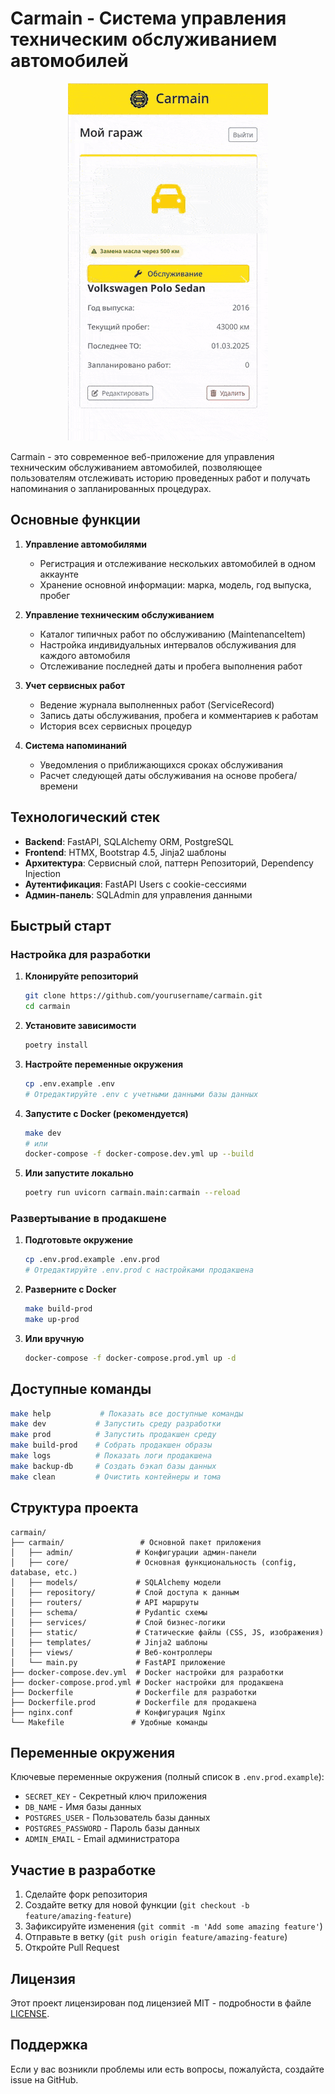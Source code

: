 # Carmain - Система управления техническим обслуживанием автомобилей

<div align="center">
  <img src="carmain/static/img/demo.gif" alt="Demo" />
</div>

Carmain - это современное веб-приложение для управления техническим обслуживанием автомобилей, позволяющее пользователям отслеживать историю проведенных работ и получать напоминания о запланированных процедурах.

## Основные функции

1. **Управление автомобилями**
   - Регистрация и отслеживание нескольких автомобилей в одном аккаунте
   - Хранение основной информации: марка, модель, год выпуска, пробег

2. **Управление техническим обслуживанием**
   - Каталог типичных работ по обслуживанию (MaintenanceItem)
   - Настройка индивидуальных интервалов обслуживания для каждого автомобиля
   - Отслеживание последней даты и пробега выполнения работ

3. **Учет сервисных работ**
   - Ведение журнала выполненных работ (ServiceRecord)
   - Запись даты обслуживания, пробега и комментариев к работам
   - История всех сервисных процедур

4. **Система напоминаний**
   - Уведомления о приближающихся сроках обслуживания
   - Расчет следующей даты обслуживания на основе пробега/времени

## Технологический стек

- **Backend**: FastAPI, SQLAlchemy ORM, PostgreSQL
- **Frontend**: HTMX, Bootstrap 4.5, Jinja2 шаблоны
- **Архитектура**: Сервисный слой, паттерн Репозиторий, Dependency Injection
- **Аутентификация**: FastAPI Users с cookie-сессиями
- **Админ-панель**: SQLAdmin для управления данными

## Быстрый старт

### Настройка для разработки

1. **Клонируйте репозиторий**
   ```bash
   git clone https://github.com/yourusername/carmain.git
   cd carmain
   ```

2. **Установите зависимости**
   ```bash
   poetry install
   ```

3. **Настройте переменные окружения**
   ```bash
   cp .env.example .env
   # Отредактируйте .env с учетными данными базы данных
   ```

4. **Запустите с Docker (рекомендуется)**
   ```bash
   make dev
   # или
   docker-compose -f docker-compose.dev.yml up --build
   ```

5. **Или запустите локально**
   ```bash
   poetry run uvicorn carmain.main:carmain --reload
   ```

### Развертывание в продакшене

1. **Подготовьте окружение**
   ```bash
   cp .env.prod.example .env.prod
   # Отредактируйте .env.prod с настройками продакшена
   ```

2. **Разверните с Docker**
   ```bash
   make build-prod
   make up-prod
   ```

3. **Или вручную**
   ```bash
   docker-compose -f docker-compose.prod.yml up -d
   ```

## Доступные команды

```bash
make help           # Показать все доступные команды
make dev           # Запустить среду разработки
make prod          # Запустить продакшен среду
make build-prod    # Собрать продакшен образы
make logs          # Показать логи продакшена
make backup-db     # Создать бэкап базы данных
make clean         # Очистить контейнеры и тома
```

## Структура проекта

```
carmain/
├── carmain/                 # Основной пакет приложения
│   ├── admin/              # Конфигурации админ-панели
│   ├── core/               # Основная функциональность (config, database, etc.)
│   ├── models/             # SQLAlchemy модели
│   ├── repository/         # Слой доступа к данным
│   ├── routers/            # API маршруты
│   ├── schema/             # Pydantic схемы
│   ├── services/           # Слой бизнес-логики
│   ├── static/             # Статические файлы (CSS, JS, изображения)
│   ├── templates/          # Jinja2 шаблоны
│   ├── views/              # Веб-контроллеры
│   └── main.py             # FastAPI приложение
├── docker-compose.dev.yml  # Docker настройки для разработки
├── docker-compose.prod.yml # Docker настройки для продакшена
├── Dockerfile              # Dockerfile для разработки
├── Dockerfile.prod         # Dockerfile для продакшена
├── nginx.conf              # Конфигурация Nginx
└── Makefile               # Удобные команды
```

## Переменные окружения

Ключевые переменные окружения (полный список в `.env.prod.example`):

- `SECRET_KEY` - Секретный ключ приложения
- `DB_NAME` - Имя базы данных
- `POSTGRES_USER` - Пользователь базы данных
- `POSTGRES_PASSWORD` - Пароль базы данных
- `ADMIN_EMAIL` - Email администратора

## Участие в разработке

1. Сделайте форк репозитория
2. Создайте ветку для новой функции (`git checkout -b feature/amazing-feature`)
3. Зафиксируйте изменения (`git commit -m 'Add some amazing feature'`)
4. Отправьте в ветку (`git push origin feature/amazing-feature`)
5. Откройте Pull Request

## Лицензия

Этот проект лицензирован под лицензией MIT - подробности в файле [LICENSE](LICENSE).

## Поддержка

Если у вас возникли проблемы или есть вопросы, пожалуйста, создайте issue на GitHub.